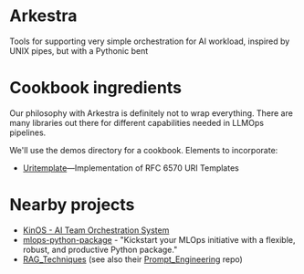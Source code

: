# Arkestra
Tools for supporting very simple orchestration for AI workload, inspired by UNIX pipes, but with a Pythonic bent



# Cookbook ingredients

Our philosophy with Arkestra is definitely not to wrap everything. There are many libraries out there for different capabilities needed in LLMOps pipelines.

We'll use the demos directory for a cookbook. Elements to incorporate:

* [Uritemplate](https://pypi.org/project/uritemplate/)—Implementation of RFC 6570 URI Templates


# Nearby projects

* [KinOS - AI Team Orchestration System](https://github.com/DigitalKin-ai/kinos)
* [mlops-python-package](https://github.com/fmind/mlops-python-package) - "Kickstart your MLOps initiative with a flexible, robust, and productive Python package."
* [RAG_Techniques](https://github.com/NirDiamant/RAG_Techniques?tab=readme-ov-file) (see also their [Prompt_Engineering](https://github.com/NirDiamant/Prompt_Engineering) repo)
